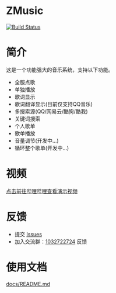 # ZMusic

[![Build Status](https://ci.zhenxin.xyz/buildStatus/icon?job=Minecraft%2FZMusic)](https://ci.zhenxin.xyz/job/Minecraft/job/ZMusic/)

# 简介

这是一个功能强大的音乐系统，支持以下功能。
* 全服点歌
* 单独播放
* 歌词显示
* 歌词翻译显示(目前仅支持QQ音乐)
* 多搜索源(QQ/网易云/酷狗/酷我)
* 关键词搜索
* 个人歌单
* 歌单播放
* 音量调节(开发中...)
* 循环整个歌单(开发中...)

# 视频
[点击前往哔哩哔哩查看演示视频](https://www.bilibili.com/video/av92156922)

# 反馈
* 提交 [Issues](../../issues)
* 加入交流群：[1032722724](https://jq.qq.com/?_wv=1027&k=5oIs7cc) 反馈

# 使用文档

[docs/README.md](docs/README.md)